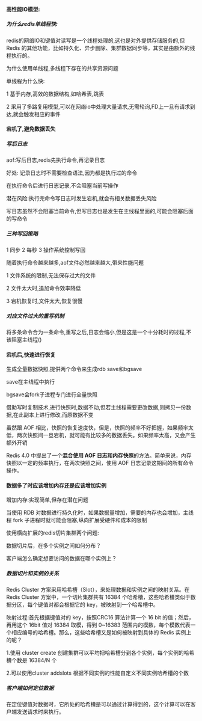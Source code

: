 #### 高性能IO模型:

##### 为什么redis单线程快:

redis的网络IO和键值对读写是一个线程处理的,这也是对外提供存储服务的,但 Redis 的其他功能，比如持久化、异步删除、集群数据同步等，其实是由额外的线程执行的。

为什么使用单线程,多线程下存在的共享资源问题

单线程为什么快:

1 基于内存,高效的数据结构,如哈希表,跳表 

2 采用了多路复用模型,可以在网络io中处理大量请求,无需轮询,FD上一旦有请求到达,就会触发相应的事件

#### 宕机了,避免数据丢失

##### 写后日志

aof:写后日志,redis先执行命令,再记录日志

好处: 记录日志时不需要检查语法,因为都是执行过的命令

在执行命令后进行日志记录,不会阻塞当前写操作

潜在风险:执行完命令写日志时发生宕机,就会有相关数据丢失风险

写日志虽然不会阻塞当前命令,但写日志也是发生在主线程里面的,可能会阻塞后面的写命令

##### 三种写回策略

1 同步  2 每秒  3 操作系统控制写回

随着执行命令越来越多,aof文件必然越来越大,带来性能问题

1 文件系统的限制,无法保存过大的文件

2 文件太大时,追加命令效率降低

3 宕机恢复时,文件太大,恢复很慢

##### 对应文件过大的重写机制

将多条命令合为一条命令,重写之后,日志会缩小,但是这是一个十分耗时的过程,不该阻塞主线程()

#### 宕机后,快速进行恢复

生成全量数据快照,提供两个命令来生成rdb save和bgsave

save在主线程中执行

bgsave会fork子进程专门进行全量快照

借助写时复制技术,进行快照时,数据不动,但若主线程需要更改数据,则拷贝一份数据,在此副本上进行修改,而原数据不变

虽然跟 AOF 相比，快照的恢复速度快，但是，快照的频率不好把握，如果频率太低，两次快照间一旦宕机，就可能有比较多的数据丢失。如果频率太高，又会产生额外开销

Redis 4.0 中提出了一个**混合使用 AOF 日志和内存快照**的方法。简单来说，内存快照以一定的频率执行，在两次快照之间，使用 AOF 日志记录这期间的所有命令操作。

#### 数据多了时应该增加内存还是应该增加实例

增加内存:实现简单,但存在潜在问题

当使用 RDB 对数据进行持久化时，如果数据量增加，需要的内存也会增加，主线程 fork 子进程时就可能会阻塞,纵向扩展受硬件和成本的限制

使用横向扩展的redis切片集群两个问题:

数据切片后，在多个实例之间如何分布？

客户端怎么确定想要访问的数据在哪个实例上？

##### 数据切片和实例的关系

Redis Cluster 方案采用哈希槽（Slot），来处理数据和实例之间的映射关系。在 Redis Cluster 方案中，一个切片集群共有 16384 个哈希槽，这些哈希槽类似于数据分区，每个键值对都会根据它的 key，被映射到一个哈希槽中。

映射过程:首先根据键值对的 key，按照CRC16 算法计算一个 16 bit 的值；然后，再用这个 16bit 值对 16384 取模，得到 0~16383 范围内的模数，每个模数代表一个相应编号的哈希槽。那么，这些哈希槽又是如何被映射到具体的 Redis 实例上的呢？

 1.使用 cluster create 创建集群可以平均把哈希槽分到各个实例，每个实例的哈希槽个数是 16384/N 个 

2.可以使用cluster addslots 根据不同实例的性能自定义不同实例哈希槽的个数

##### 客户端如何定位数据

在定位键值对数据时，它所处的哈希槽是可以通过计算得到的，这个计算可以在客户端发送请求时来执行。



















